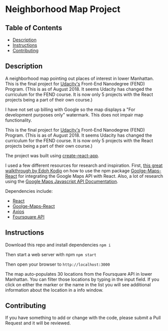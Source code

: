 # Neighborhood Map Project

## Table of Contents

* [Description](#description)
* [Instructions](#instructions)
* [Contributing](#contributing)

## Description

A neighborhood map pointing out places of interest in lower Manhattan.  
This is the final project for [Udacity's](https://www.udacity.com/) Front-End Nanodegree (FEND) Program. (This is as of August 2018. It seems Udacity has changed the curriculum
for the FEND course.  It is now only 5 projects with the React projects being a part
of their own course.)

I have not set up billing with Google so the map displays a "For development
purposes only" watermark. This does not impair map functionality.

This is the final project for [Udacity's](https://www.udacity.com/) Front-End Nanodegree (FEND) Program. (This is as of August 2018. It seems Udacity has changed the curriculum
for the FEND course.  It is now only 5 projects with the React projects being a part
of their own course.)

The project was built using [create-react-app](https://github.com/facebook/create-react-app).

I used a few different resources for research and inspiration.  First,
[this great walkthrough by Edoh Kodjo](https://www.youtube.com/watch?v=9t1xxypdkrE&feature=youtu.be)
on how to use the npm package [Goolge-Maps-React](https://github.com/fullstackreact/google-maps-react) for
integrating the Google Maps API with React.  Also, a lot of research using the
[Google Maps Javascript API Documentation](https://developers.google.com/maps/documentation/javascript/tutorial).

Dependencies include:
  * [React](https://reactjs.org/)
  * [Goolge-Maps-React](https://github.com/fullstackreact/google-maps-react)
  * [Axios](https://www.npmjs.com/package/axios)
  * [Foursquare API](https://developer.foursquare.com/)

## Instructions

Download this repo and install dependencies ```npm i```

Then start a web server with npm ```npm start```

Then open your browser to ```http://localhost:3000```

The map auto-populates 30 locations from the Foursquare API in lower
Manhattan.  You can filter those locations by typing in the input field.  If you
click on either the marker or the name in the list you will see additional
information about the location in a info window.

## Contributing

If you have something to add or change with the code, please submit a Pull
Request and it will be reviewed.
